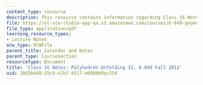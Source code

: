 ```yaml
---
content_type: resource
description: This resource contains information regarding Class 16 Notes, Fall 2012.
file: https://ol-ocw-studio-app-qa.s3.amazonaws.com/courses/6-849-geometric-folding-algorithms-linkages-origami-polyhedra-fall-2012/38d2b44825c9e1bf8517eb8bbb9ac254_MIT6_849F12_C16.pdf
file_type: application/pdf
learning_resource_types:
- Lecture Notes
ocw_type: OCWFile
parent_title: Calendar and Notes
parent_type: CourseSection
resourcetype: Document
title: 'Class 16 Notes: Polyhedron Unfolding II, 6.849 Fall 2012'
uid: 38d2b448-25c9-e1bf-8517-eb8bbb9ac254
---
```

